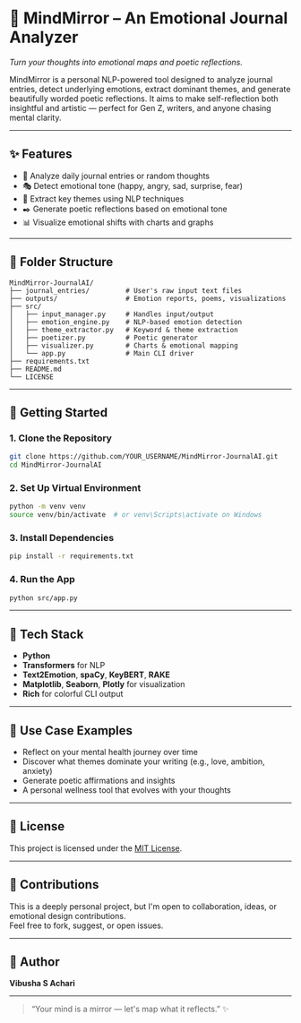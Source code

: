 # 🧠 MindMirror – An Emotional Journal Analyzer

*Turn your thoughts into emotional maps and poetic reflections.*

MindMirror is a personal NLP-powered tool designed to analyze journal entries, detect underlying emotions, extract dominant themes, and generate beautifully worded poetic reflections. It aims to make self-reflection both insightful and artistic — perfect for Gen Z, writers, and anyone chasing mental clarity.

---

## ✨ Features

- 📓 Analyze daily journal entries or random thoughts  
- 🎭 Detect emotional tone (happy, angry, sad, surprise, fear)  
- 🧠 Extract key themes using NLP techniques  
- ✒️ Generate poetic reflections based on emotional tone  
- 📊 Visualize emotional shifts with charts and graphs  

---

## 🧱 Folder Structure

```
MindMirror-JournalAI/
├── journal_entries/         # User's raw input text files
├── outputs/                 # Emotion reports, poems, visualizations
├── src/
│   ├── input_manager.py     # Handles input/output
│   ├── emotion_engine.py    # NLP-based emotion detection
│   ├── theme_extractor.py   # Keyword & theme extraction
│   ├── poetizer.py          # Poetic generator
│   ├── visualizer.py        # Charts & emotional mapping
│   └── app.py               # Main CLI driver
├── requirements.txt
├── README.md
└── LICENSE
```

---

## 🚀 Getting Started

### 1. Clone the Repository

```bash
git clone https://github.com/YOUR_USERNAME/MindMirror-JournalAI.git
cd MindMirror-JournalAI
```

### 2. Set Up Virtual Environment

```bash
python -m venv venv
source venv/bin/activate  # or venv\Scripts\activate on Windows
```

### 3. Install Dependencies

```bash
pip install -r requirements.txt
```

### 4. Run the App

```bash
python src/app.py
```

---

## 🧠 Tech Stack

- **Python**
- **Transformers** for NLP  
- **Text2Emotion**, **spaCy**, **KeyBERT**, **RAKE**  
- **Matplotlib**, **Seaborn**, **Plotly** for visualization  
- **Rich** for colorful CLI output  

---

## 📌 Use Case Examples

- Reflect on your mental health journey over time  
- Discover what themes dominate your writing (e.g., love, ambition, anxiety)  
- Generate poetic affirmations and insights  
- A personal wellness tool that evolves with your thoughts  

---

## 📄 License

This project is licensed under the [MIT License](LICENSE).

---

## 🤝 Contributions

This is a deeply personal project, but I'm open to collaboration, ideas, or emotional design contributions.  
Feel free to fork, suggest, or open issues.

---

## 💌 Author

**Vibusha S Achari**  


---

> “Your mind is a mirror — let's map what it reflects.” ✨
